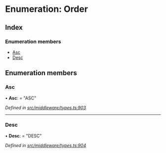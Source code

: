 # Enumeration: Order

## Index

### Enumeration members

* [Asc](middleware.order.md#asc)
* [Desc](middleware.order.md#desc)

## Enumeration members

###  Asc

• **Asc**: = "ASC"

*Defined in [src/middleware/types.ts:903](https://github.com/PolymathNetwork/polymesh-sdk/blob/7e9a732/src/middleware/types.ts#L903)*

___

###  Desc

• **Desc**: = "DESC"

*Defined in [src/middleware/types.ts:904](https://github.com/PolymathNetwork/polymesh-sdk/blob/7e9a732/src/middleware/types.ts#L904)*
